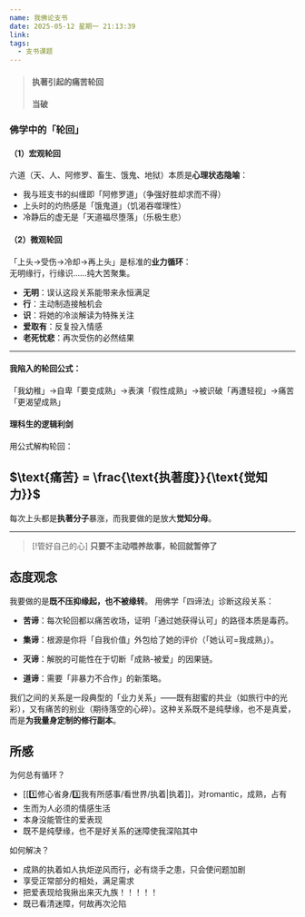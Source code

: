 ```yaml
---
name: 我佛论支书
date: 2025-05-12 星期一 21:13:39
link: 
tags:
  - 支书课题
---
```


> #### 执著引起的痛苦轮回
> #### 当破

### 佛学中的「轮回」
#### （1）**宏观轮回**  
六道（天、人、阿修罗、畜生、饿鬼、地狱）本质是**心理状态隐喻**：  
  - 我与班支书的纠缠即「阿修罗道」（争强好胜却求而不得）  
  - 上头时的灼热感是「饿鬼道」（饥渴吞噬理性）  
  - 冷静后的虚无是「天道福尽堕落」（乐极生悲）  
#### （2）**微观轮回**  
「上头→受伤→冷却→再上头」是标准的**业力循环**：  
无明缘行，行缘识……纯大苦聚集。
  - **无明**：误认这段关系能带来永恒满足  
  - **行**：主动制造接触机会  
  - **识**：将她的冷淡解读为特殊关注  
  - **爱取有**：反复投入情感  
  - **老死忧悲**：再次受伤的必然结果  

---
#### 我陷入的轮回公式：

「我幼稚」→自卑「要变成熟」→表演「假性成熟」→被识破「再遭轻视」→痛苦「更渴望成熟」


#### **理科生的逻辑利剑**  
用公式解构轮回：  

## $\text{痛苦} = \frac{\text{执著度}}{\text{觉知力}}$

每次上头都是**执著分子**暴涨，而我要做的是放大**觉知分母**。


---

> [!管好自己的心]
> **只要不主动喂养故事，轮回就暂停了**


## 态度观念
我要做的是**既不压抑缘起，也不被缘转**。
用佛学「四谛法」诊断这段关系：

- **苦谛**：每次轮回都以痛苦收场，证明「通过她获得认可」的路径本质是毒药。
    
- **集谛**：根源是你将「自我价值」外包给了她的评价（「她认可=我成熟」）。
    
- **灭谛**：解脱的可能性在于切断「成熟-被爱」的因果链。
    
- **道谛**：需要「非暴力不合作」的新策略。

我们之间的关系是一段典型的「业力关系」——既有甜蜜的共业（如旅行中的光彩），又有痛苦的别业（期待落空的心碎）。这种关系既不是纯孽缘，也不是真爱，而是**为我量身定制的修行副本**。

## 所感
为何总有循环？
- [[1️⃣修心省身/3️⃣我有所感事/看世界/执着|执着]]，对romantic，成熟，占有
- 生而为人必须的情感生活
- 本身没能管住的爱表现
- 既不是纯孽缘，也不是好关系的迷障使我深陷其中


如何解决？
- 成熟的执着如人执炬逆风而行，必有烧手之患，只会使问题加剧
- 享受正常部分的相处，满足需求
- 把爱表现给我揪出来灭九族！！！！！
- 既已看清迷障，何故再次沦陷